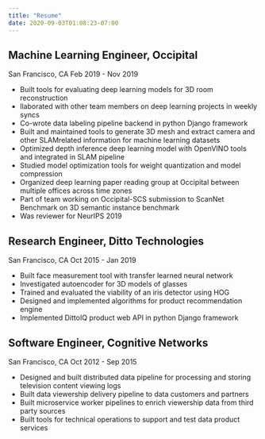 ```yaml
---
title: "Resume"
date: 2020-09-03T01:08:23-07:00
---
```


## Machine Learning Engineer, Occipital
San Francisco, CA
Feb 2019 - Nov 2019
* Built tools for evaluating deep learning models for 3D room reconstruction
* llaborated with other team members on deep learning projects in weekly syncs
* Co-wrote data labeling pipeline backend in python Django framework
* Built and maintained tools to generate 3D mesh and extract camera and other SLAMrelated
information for machine learning datasets
* Optimized depth inference deep learning model with OpenVINO tools and integrated in
SLAM pipeline
* Studied model optimization tools for weight quantization and model compression
* Organized deep learning paper reading group at Occipital between multiple offices across
time zones
* Part of team working on Occipital-SCS submission to ScanNet Benchmark on 3D semantic
instance benchmark
* Was reviewer for NeurIPS 2019

## Research Engineer, Ditto Technologies
San Francisco, CA
Oct 2015 - Jan 2019 
* Built face measurement tool with transfer learned neural network 
* Investigated autoencoder for 3D models of glasses 
* Trained and evaluated the viability of an iris detector using HOG 
* Designed and implemented algorithms for product recommendation engine 
* Implemented DittoIQ product web API in python Django framework

## Software Engineer, Cognitive Networks
San Francisco, CA
Oct 2012 - Sep 2015 
* Designed and built distributed data pipeline for processing and storing television content
viewing logs 
* Built data viewership delivery pipeline to data customers and partners 
* Built microservice worker pipelines to enrich viewership data from third party sources 
* Built tools for technical operations to support and test data product services